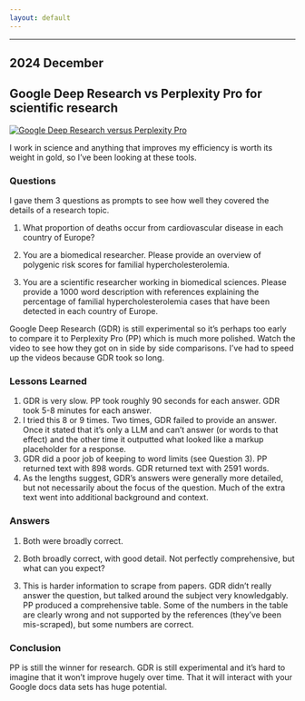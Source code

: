 ```yaml
---
layout: default
---
```

<hr>

## 2024 December
## Google Deep Research vs Perplexity Pro for scientific research

[![Google Deep Research versus Perplexity Pro](https://img.youtube.com/vi/Df_ZwFWsEdU/0.jpg)](https://www.youtube.com/watch?v=Df_ZwFWsEdU "Google Deep Research versus Perplexity Pro")

I work in science and anything that improves my efficiency is worth its weight in gold, so I’ve been looking at these tools.  

### Questions
I gave them 3 questions as prompts to see how well they covered the details of a research topic. 

1.	What proportion of deaths occur from cardiovascular disease in each country of Europe?

2.	You are a biomedical researcher. Please provide an overview of polygenic risk scores for familial hypercholesterolemia.

3.	You are a scientific researcher working in biomedical sciences.  Please provide a 1000 word description with references explaining the percentage of familial hypercholesterolemia cases that have been detected in each country of Europe. 

Google Deep Research (GDR) is still experimental so it’s perhaps too early to compare it to Perplexity Pro (PP) which is much more polished.  Watch the video to see how they got on in side by side comparisons.  I’ve had to speed up the videos because GDR took so long.

### Lessons Learned 
1.	GDR is very slow. PP took roughly 90 seconds for each answer.  GDR took 5-8 minutes for each answer.  
2.	I tried this 8 or 9 times. Two times, GDR failed to provide an answer. Once it stated that it’s only a LLM and can’t answer (or words to that effect) and the other time it outputted what looked like a markup placeholder for a response. 
3.	GDR did a poor job of keeping to word limits (see Question 3).  PP returned text with 898 words.  GDR returned text with 2591 words.   
4.	As the lengths suggest, GDR’s answers were generally more detailed, but not necessarily about the focus of the question. Much of the extra text went into additional background and context.
    
### Answers 
1.	Both were broadly correct.

2.	Both broadly correct, with good detail.  Not perfectly comprehensive, but what can you expect?

3.	This is harder information to scrape from papers.  GDR didn’t really answer the question, but talked around the subject very knowledgably.  PP produced a comprehensive table.  Some of the numbers in the table are clearly wrong and not supported by the references (they’ve been mis-scraped), but some numbers are correct.  

### Conclusion 
PP is still the winner for research.  GDR is still experimental and it’s hard to imagine that it won’t improve hugely over time.  That it will interact with your Google docs data sets has huge potential. 


